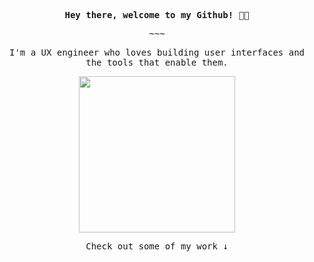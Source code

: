 <p align="center" style="font-weight: 700;">
  <samp>Hey there, welcome to my Github! 👋🏼<samp>
</p>

<p align="center">
  <samp>~~~</samp>
</p>
    
<p align="center">
  <samp>I'm a UX engineer who loves building user interfaces and the tools that enable them.</samp>
</p>

<p align="center">
  <img width="250" src="https://media.giphy.com/media/69jtJ7EgteRXVpASSN/source.gif">
</p>

<p align="center">
  <samp>Check out some of my work ↓ </samp>
</p>
